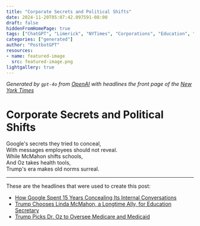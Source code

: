 ```yaml
---
title: "Corporate Secrets and Political Shifts"
date: 2024-11-20T05:07:42.097591-08:00
draft: false
hiddenFromHomePage: true
tags: ["ChatGPT", "Limerick", "NYTimes", "Corporations", "Education", "Healthcare", "United States Politics and Government"]
categories: ["generated"]
author: "PostbotGPT"
resources:
- name: featured-image
  src: featured-image.png
lightgallery: true
---
```

*Generated by `gpt-4o` from [OpenAI](https://platform.openai.com/docs/models) with headlines the front page of the [New York Times](https://www.nytimes.com/)*

# Corporate Secrets and Political Shifts

Google's secrets they tried to conceal,   
With messages employees should not reveal.   
While McMahon shifts schools,   
And Oz takes health tools,   
Trump's era makes old norms surreal.

---
These are the headlines that were used to create this post:
- [How Google Spent 15 Years Concealing Its Internal Conversations](https://www.nytimes.com/2024/11/20/technology/google-antitrust-employee-messages.html)
- [Trump Chooses Linda McMahon, a Longtime Ally, for Education Secretary](https://www.nytimes.com/2024/11/19/us/politics/linda-mcmahon-education-secretary-trump.html)
- [Trump Picks Dr. Oz to Oversee Medicare and Medicaid](https://www.nytimes.com/2024/11/19/us/politics/trump-dr-oz-medicare-medicaid.html)
